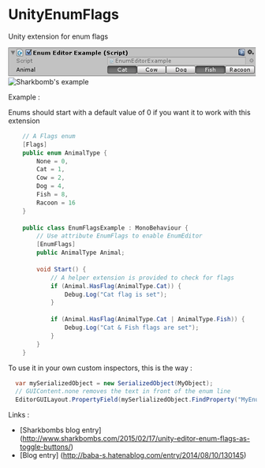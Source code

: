 # UnityEnumFlags
Unity extension for enum flags

![EnumFlags Inspector](/InspectorView.png)
![Sharkbomb's example](http://www.sharkbombs.com/wp-content/uploads/2015/02/ToggleButtonFlags.gif)

Example : 

Enums should start with a default value of 0 if you want it to work with this extension

```C#
    // A Flags enum
    [Flags]
    public enum AnimalType {
        None = 0,
        Cat = 1,
        Cow = 2,
        Dog = 4,
        Fish = 8,
        Racoon = 16
    }

    public class EnumFlagsExample : MonoBehaviour {
        // Use attribute EnumFlags to enable EnumEditor
        [EnumFlags]
        public AnimalType Animal;

        void Start() {
            // A helper extension is provided to check for flags
            if (Animal.HasFlag(AnimalType.Cat)) {
                Debug.Log("Cat flag is set");
            }

            if (Animal.HasFlag(AnimalType.Cat | AnimalType.Fish)) {
                Debug.Log("Cat & Fish flags are set");
            }
        }
    }
```

To use it in your own custom inspectors, this is the way :

```C#
  var mySerializedObject = new SerializedObject(MyObject);
  // GUIContent.none removes the text in front of the enum line
  EditorGUILayout.PropertyField(mySerlializedObject.FindProperty("MyEnumName") /*, GUIContent.none */);
```

Links : 
* [Sharkbombs blog entry] (http://www.sharkbombs.com/2015/02/17/unity-editor-enum-flags-as-toggle-buttons/)
* [Blog entry] (http://baba-s.hatenablog.com/entry/2014/08/10/130145)

